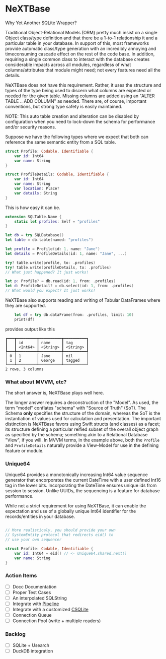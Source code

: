 # NeXTBase
Why Yet Another SQLite Wrapper?

Traditional Object-Relational Models (ORM) pretty much 
insist on a single Object class/type definition and that 
there be a 1-to-1 relationship it and a particular table in 
your database. In support of this, most frameworks provide
automatic class/type generation with an incredibly annoying
and timeconsuming cascade effect on the rest of the code
base. In addition, requiring a single common class to
interact with the database creates considerable impacts
across all modules, regardless of what columns/attributes
that module might need; not every features need all the details.

NeXTBase does not have this requirement. Rather, it uses 
the structure and types of the type being used to discern 
what columns are expected or needed for the given table.
Missing columns are added using an "ALTER TABLE .. ADD COLUMN"
as needed. There are, of course, important conventions, but
strong type safety is easily maintained.

NOTE: This auto table creation and alteration can be disabled
by configuration when you need to lock-down the schema for
performance and/or security reasons.

Suppose we have the following types where we expect that both
can reference the same semantic entity from a SQL table.

```swift
struct Profile: Codable, Identifiable {
    var id: Int64
    var name: String
}

struct ProfileDetails: Codable, Identifiable {
    var id: Int64
    var name: String
    var location: Place?
  	var details: String
}
```

This is how easy it can be.

```swift
extension SQLTable.Name {
    static let profiles: Self = "profiles"
}

let db = try SQLDatabase()
let table = db.table(named: "profiles")

let profile = Profile(id: 1, name: "Jane")
let details = ProfileDetails(id: 1, name: "Jane", ...)

try? table.write(profile, to: .profiles)
try? table.write(profileDetails, to: .profiles)
// What just happened? It just works!

let p: Profile? = db.read(id: 1, from: .profiles)
let d: ProfileDetail? = db.select(id: 1, from: .profiles)
// What would you expect? It just works!
```

NeXTBase also supports reading and writing of Tabular
DataFrames where they are supported.

```swift
    let df = try db.dataFrame(from: .profiles, limit: 10)
    print(df)
```

provides output like this

```
┏━━━┳━━━━━━━━━┳━━━━━━━━━━┳━━━━━━━━━━┓
┃   ┃ id      ┃ name     ┃ tag      ┃
┃   ┃ <Int64> ┃ <String> ┃ <String> ┃
┡━━━╇━━━━━━━━━╇━━━━━━━━━━╇━━━━━━━━━━┩
│ 0 │ 1       │ Jane     │ nil      │
│ 1 │ 2       │ George   │ tagged   │
└───┴─────────┴──────────┴──────────┘
2 rows, 3 columns
```

### What about MVVM, etc?

The short answer is, NeXTBase plays well here.

The longer answer requires a deconstruction of the "Model". As used, the term "model" conflates "schema" with "Source of Truth" (SoT). The Schema **only** specifies the structure of the domain, whereas the SoT is the instantiation of values used for calculation and presentation. The important distinction is NeXTBase favors using Swift structs (and classes) as a facet; its structure defining  a particular reified subset of the overall object graph as specified by the schema; something akin to a Relational Database "View", if you will. In MVVM terms, in the example above, both the `Profile` and `ProfileDetails` naturally provide a View-Model for use in the defining feature or module.

### Unique64

Unique64 provides a monotonically increasing Int64 value
sequence generator that encorporates the current DateTime
with a user defined Int16 tag in the lower bits. Incorporating
the DateTime ensures unique ids from session to session. 
Unlike UUIDs, the sequencing is a feature for database performance.

While not a strict requirement for using NeXTBase, it can
enable the expectation and use of a globally unique Int64
identifier for the records/entities in your database.

```swift

// More realisticaly, you should provide your own
// SystemEntity protocol that redirects eid() to
// use your own sequencer

struct Profile: Codable, Identifiable {
    var id: Int64 = eid() // <- Unique64.shared.next()
    var name: String
}

```

### Action Items

- [ ] Docc Documentation
- [ ] Proper Test Cases
- [ ] An interpolated SQLString
- [ ] Integrate with [Pipeline](https://github.com/sbooth/Pipeline)
- [ ] Integrate with a customized [CSQLite](https://github.com/sbooth/CSQLite)
- [ ] Connection Queue
- [ ] Connection Pool (write + multiple readers)

### Backlog

- [ ] SQLite + Usearch
- [ ] DuckDB integration
